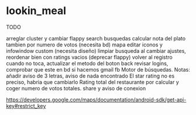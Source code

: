 # lookin_meal

TODO


arreglar cluster y cambiar flappy search
busquedas calcular nota del plato tambien por numero de votos (necesita bd)
mapa editar iconos y infowindow custom (necesita diseño)
limpiar busqueda al cambiar ajustes, reordenar bien con ratings vacios (deprecar flappy)
volver al registro cuando no toca, actualizar el metodo del boton back
revisar logins, comprobar que este en bd si hacemos gmail fb
Motor de búsquedas. Notas: añadir aviso de 3 letras, aviso de nada encontrado
El star rating no es preciso, habria que cambiarlo
Rating total del restaurante por calcular y coger numero de votos totales.
share y aviso de conexion

https://developers.google.com/maps/documentation/android-sdk/get-api-key#restrict_key


 
